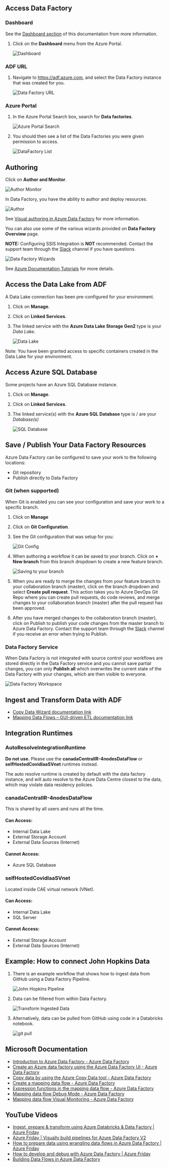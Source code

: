 ## Access Data Factory
### Dashboard

See the [Dashboard section](Dashboards.md) of this documentation from more information. 

1. Click on the **Dashboard** menu from the Azure Portal.

    ![Dashboard](images/DataFactoryDashboard.png)  

### ADF URL

1. Navigate to https://adf.azure.com, and select the Data Factory instance that was created for you.  

    ![Data Factory URL](images/DataFactorySelect.png) 

### Azure Portal

1. In the Azure Portal Search box, search for **Data factories**.  

    ![Azure Portal Search](images/DataFactoryPortalSearch.png)  

2. You should then see a list of the Data Factories you were given permission to access.  

    ![DataFactory List](images/DataFactoryPortalList.png)    

## Authoring

Click on **Author and Monitor**.  

![Author Monitor](images/DataFactoryAuthorMonitor.png)  

In Data Factory, you have the ability to author and deploy resources.     

![Author](images/DataFactoryAuthor.png)  

See [Visual authoring in Azure Data Factory](https://docs.microsoft.com/en-us/azure/data-factory/author-visually) for more information.  

You can also use some of the various wizards provided on **Data Factory Overview** page.

**NOTE:** Configuring SSIS Integration is **NOT** recommended. Contact the support team through the [Slack](https://cae-eac.slack.com) channel if you have questions.

![Data Factory Wizards](images/DataFactoryWizards.png)  

See [Azure Documentation Tutorials](https://docs.microsoft.com/en-us/azure/data-factory/introduction) for more details.  

## Access the Data Lake from ADF
A Data Lake connection has been pre-configured for your environment.   

1. Click on **Manage**.  

2. Click on **Linked Services**.  

3. The linked service with the **Azure Data Lake Storage Gen2** type is your _Data Lake_.  

    ![Data Lake](images/DataFactoryDataLake.png)  

Note: You have been granted access to specific containers created in the Data Lake for your environment.

## Access Azure SQL Database
Some projects have an Azure SQL Database instance.  

1. Click on **Manage**.  

2. Click on **Linked Services**.  

3. The linked service(s) with the **Azure SQL Database** type is / are your _Database(s)_  

    ![SQL Database](images/DataFactorySQLDatabase2.png)

## Save / Publish Your Data Factory Resources
Azure Data Factory can be configured to save your work to the following locations:  
- Git repository 
- Publish directly to Data Factory

### Git (when supported)
When Git is enabled you can see your configuration and save your work to a specific branch.  

1. Click on **Manage**  

2. Click on **Git Configuration**.  

3. See the Git configuration that was setup for you:   

    ![Git Config](images/DataFactoryAzureGit.png)  

4. When authoring a workflow it can be saved to your branch. Click on **+ New branch** from this branch dropdown to create a new feature branch.   

    ![Saving to your branch](images/DataFactorySaveBranch.png)  

5. When you are ready to merge the changes from your feature branch to your collaboration branch (master), click on the branch dropdown and select **Create pull request**. This action takes you to Azure DevOps Git Repo where you can create pull requests, do code reviews, and merge changes to your collaboration branch (master) after the pull request has been approved.  

6. After you have merged changes to the collaboration branch (master), click on Publish to publish your code changes from the master branch to Azure Data Factory. Contact the support team through the [Slack](https://cae-eac.slack.com) channel if you receive an error when trying to Publish.  

### Data Factory Service
When Data Factory is not integrated with source control your workflows are stored directly in the Data Factory service and you cannot save partial changes, you can only **Publish all** which overwrites the current state of the Data Factory with your changes, which are then visible to everyone.    

![Data Factory Workspace](images/DataFactorySaveNoGit.png)

## Ingest and Transform Data with ADF 
- [Copy Data Wizard documentation link](https://docs.microsoft.com/en-us/azure/data-factory/quickstart-create-data-factory-copy-data-tool#start-the-copy-data-tool) 
- [Mapping Data Flows – GUI-driven ETL documentation link](https://docs.microsoft.com/en-us/azure/data-factory/tutorial-data-flow#create-a-pipeline-with-a-data-flow-activity )

## Integration Runtimes
### AutoResolveIntegrationRuntime
**Do not use.** Please use the **canadaCentralIR-4nodesDataFlow** or **selfHostedCovidIaaSVnet** runtimes instead.

The auto resolve runtime is created by default with the data factory instance, and will auto resolve to the Azure Data Centre closest to the data, which may violate data residency policies.
### canadaCentralIR-4nodesDataFlow 
This is shared by all users and runs all the time.
#### Can Access:
* Internal Data Lake 
* External Storage Account
* External Data Sources (Internet)
#### Cannot Access:
* Azure SQL Database
### selfHostedCovidIaaSVnet 
Located inside CAE virtual network (VNet). 
#### Can Access:
* Internal Data Lake
* SQL Server
#### Cannot Access:
* External Storage Account
* External Data Sources (Internet)

## Example: How to connect John Hopkins Data

1. There is an example workflow that shows how to ingest data from GitHub using a Data Factory Pipeline.  

    ![John Hopkins Pipeline](images/DataFactoryJohnhopkinspipeline.png)  

2. Data can be filtered from within Data Factory.  

    ![Transform Ingested Data](images/transformData.png)

3. Alternatively, data can be pulled from GitHub using code in a Databricks notebook.  

    ![git pull](images/DataFactoryGitPull.png)

## Microsoft Documentation
- [Introduction to Azure Data Factory - Azure Data Factory](https://docs.microsoft.com/en-us/azure/data-factory/introduction)  
- [Create an Azure data factory using the Azure Data Factory UI - Azure Data Factory ](https://docs.microsoft.com/en-us/azure/data-factory/quickstart-create-data-factory-portal)  
- [Copy data by using the Azure Copy Data tool - Azure Data Factory](https://docs.microsoft.com/en-us/azure/data-factory/quickstart-create-data-factory-copy-data-tool)  
- [Create a mapping data flow - Azure Data Factory](https://docs.microsoft.com/en-us/azure/data-factory/data-flow-create)  
- [Expression functions in the mapping data flow - Azure Data Factory](https://docs.microsoft.com/en-us/azure/data-factory/data-flow-expression-functions)  
- [Mapping data flow Debug Mode - Azure Data Factory](https://docs.microsoft.com/en-us/azure/data-factory/concepts-data-flow-debug-mode)  
- [Mapping data flow Visual Monitoring - Azure Data Factory](https://docs.microsoft.com/en-us/azure/data-factory/concepts-data-flow-monitoring)  

## YouTube Videos
- [Ingest, prepare & transform using Azure Databricks & Data Factory | Azure Friday](https://www.youtube.com/watch?v=CZQOxPY7UuA)  
- [Azure Friday | Visually build pipelines for Azure Data Factory V2](https://www.youtube.com/watch?v=uS8xyqHql5I&t=4s)  
- [How to prepare data using wrangling data flows in Azure Data Factory | Azure Friday](https://www.youtube.com/watch?v=LKenBZYZaLA)  
- [How to develop and debug with Azure Data Factory | Azure Friday](https://www.youtube.com/watch?v=9tg5Rsoi5ic)  
- [Building Data Flows in Azure Data Factory](https://www.youtube.com/watch?v=kcsRrWT0hjU)
